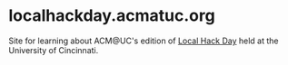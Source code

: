 # localhackday.acmatuc.org

Site for learning about ACM@UC's edition of [Local Hack Day](https://localhackday.mlh.io/) held at the University of Cincinnati.
